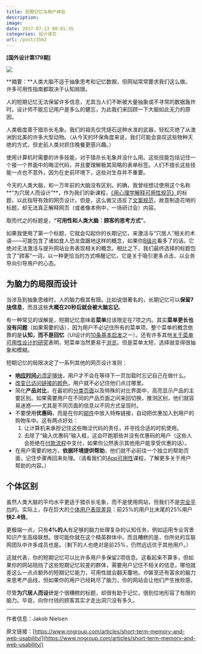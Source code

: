 ```yaml
---
title: 短期记忆与用户体验
description: 
image: 
date: 2017-07-23 00:01:35
categories: 设计译文
url: /post/3562
---
```


**[国外设计第179期]**

![](https://storage.fleek-internal.com/0a3a8890-e65e-47ce-93d7-0442b9209d38-bucket/blog/posts/2017-07/07-21/1.jpg)

**摘要：**人类大脑不适于抽象思考和记忆数据，但网站常常要求我们这么做。许多可用性指南都取决于认知局限。

人的短期记忆无法保留许多信息，尤其当人们不断被大量抽象或不寻常的数据轰炸时。设计师不能忘记用户是多么的健忘，为此我们来回顾一下大脑如此无力的原因。

人类极度善于猎杀长毛象。我们的祖先仅凭燧石这种水准的武器，轻松灭绝了从澳洲到北美的许多大型动物。（从今天的环保角度来说，我们可能会哀叹这些物种灭绝的方式，但史前人类对抓住晚餐更感兴趣。）

使用计算机时需要的许多技能，对于猎杀长毛象并没什么用。这些技能包括记住一个接一个界面中的晦涩代码，并且要理解极其简略的表单标签。人们不擅长这些技能一点也不意外，因为在史前环境下，这些对生存并不重要。

今天的人类大脑，和一万年前的大脑没有区别。的确，我曾经想过使用这个名称**“为穴居人而设计”**，作为我们的新课程，[《用心理学解释可用性规范》](http://www.nngroup.com/courses/human-mind/)的标题，以此指导有效的网页设计。但是，这么做又违反了[文案规范](http://www.nngroup.com/courses/writing-1/)，故意制造花哨的标题，却无法真正解释网页（或者像本例中，一场研讨会）内容。

取而代之的标题是，**“可用性和人类大脑：顾客的思考方式”**。

如果我使用了第一个标题，它就会勾起你的长期记忆，来激活与“穴居人”相关的术语——可能包含了诸如食人恐龙盘踞地这样的概念，如果你[B级片](https://www.nngroup.com/articles/movies-usability-top-10-bloopers/)看多了的话。它绝对无法激活与提升网站业务表现相关的概念。相比之下，我们最终选择的标题包含了“顾客”一词，以一种更恰当的方式唤醒记忆，它是关于吸引更多点击、以业务导向引导用户的心态。

## 为脑力的局限而设计

当涉及到抽象思维时，人的脑力极其有限。比如说很著名的，长期记忆可以**保留7[块](https://www.nngroup.com/articles/chunking/)信息**，而且这些**大概在20秒后就会被大脑忘记**。

有一种常见的误解是，短期记忆意味着**菜单**应该限定在7项之内。其实**菜单更长也没有问题**（如果需要的话），因为用户不必记住所有的菜单项。整个菜单的概念依靠的是**认知，而不是回忆**（UI设计的[10条基本启发](https://www.nngroup.com/articles/ten-usability-heuristics/)之一）。还有许多其他[关于菜单可用性设计的研究](https://www.nngroup.com/courses/ia-2/)表明，短菜单当然更易于[浏览](https://www.nngroup.com/articles/right-justified-navigation-menus/)。但是菜单太短，选择就变得很抽象和模糊。

短期记忆的局限决定了一系列其他的网页设计准则：

- [**响应时间**必须足够快](http://www.nngroup.com/articles/website-response-times/)，用户才不会在等待下一页加载时忘记自己在做什么。
- [改变已访问链接的颜色](https://www.nngroup.com/articles/change-the-color-of-visited-links/)，用户就不必记住他们点过哪里。
- 简化**产品对比**，在最初的[分类页面](http://www.nngroup.com/reports/ecommerce-ux-homepages-and-category-pages/)以及特殊的对比界面中，高亮显示产品的主要区别。如果需要用户在不同的产品页面之间来回切换，推测区别，他们就容易迷惑——尤其是不同页面的信息以不同方式呈现时。
- 不要使用**优惠码**，而是在你的[邮件](http://www.nngroup.com/reports/newsletters/)中放入特殊链接，自动把优惠加入到用户的购物车中。这有两点好处：
	1. 让计算机来承担记住这些晦涩代码的责任，并寻找合适的时机使用。
	2. 去除了“输入优惠码”输入框，这会吓跑那些并没有优惠码的用户（这些人会拒绝在[付款流程](http://www.nngroup.com/reports/ecommerce-ux-shopping-carts-checkout-registration/)中支付，如果你公然表示其他用户能享受优惠的话）。
- 在用户需要的地方，**依据环境提供帮助**，他们就不必前往一个独立的帮助页面，记住步骤再回来处理。（请看我们的[App可用性](http://www.nngroup.com/courses/apps-1/)课程，了解更多关于用户帮助的内容。）

## 个体区别

虽然人类大脑的平均水平更适于猎杀长毛象，而不是使用网站，但我们不是[完全平均](https://www.nngroup.com/articles/are-users-stupid/)的。实际上，存在巨大的[个体用户表现差异](https://www.nngroup.com/articles/variability-in-user-performance/)：前25%的用户比末尾的25%用户**快2.4倍**。

更极端一点，只有**4%的人**有足够的脑力处理复杂的认知任务，例如运用专业背景知识产生高级联想。很可能你就在这个精英群体中。而且糟糕的是，你所处的互联网团队中许多成员也是。（剩下的人也绝对是前25%，仍然远远优于其他用户。）

这就代表，你的短期记忆可以比许多用户多保留2项信息。这看起来不算多，但如果你的网站阻挡了这些短期记忆较差的群体，需要用户记住不相关的信息，哪怕就差这么一点点额外的短期记忆能力，可用性就会翻天覆地。*你*甚至还有富余的脑力来思考产品线，但如果你的用户已经耗尽了脑力，你的网站会让他们产生挫败感。

尽管**为穴居人而设计**是个很糟糕的标题，却很有助于记忆，很到位地形容了有限的脑力。毕竟，向你付钱的顾客其实才走出洞穴没有多久。

---

作者信息：Jakob Nielsen

原文链接：[https://www.nngroup.com/articles/short-term-memory-and-web-usability/](https://www.nngroup.com/articles/short-term-memory-and-web-usability/)